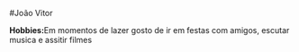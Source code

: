 #João Vitor

<P><STRONG>Hobbies:</STRONG>Em momentos de lazer gosto de ir em festas com amigos, escutar musica e assitir filmes</P>
